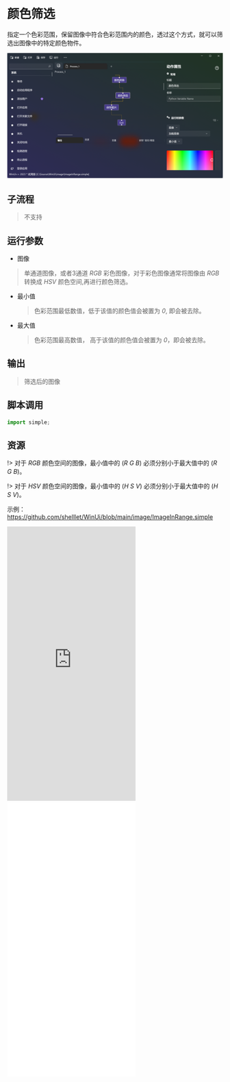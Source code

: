 # 颜色筛选 
指定一个色彩范围，保留图像中符合色彩范围内的颜色，透过这个方式，就可以筛选出图像中的特定颜色物件。

![ImageInRange](./images/07.png ':size=90%')

## 子流程
> 不支持


## 运行参数

* 图像
> 单通道图像，或者3通道 *RGB* 彩色图像，对于彩色图像通常将图像由 *RGB* 转换成 *HSV* 颜色空间,再进行颜色筛选。
* 最小值
  > 色彩范围最低数值，低于该值的颜色值会被置为 *0*, 即会被去除。

* 最大值
  > 色彩范围最高数值， 高于该值的颜色值会被置为 *0*，即会被去除。


## 输出

> 筛选后的图像    


## 脚本调用

```python
import simple;

```

## 资源


!> 对于 *RGB* 颜色空间的图像，最小值中的 (*R* *G* *B*) 必须分别小于最大值中的 (*R* *G* *B*)。

!> 对于 *HSV* 颜色空间的图像，最小值中的 (*H* *S* *V*) 必须分别小于最大值中的 (*H* *S* *V*)。


示例：https://github.com/shelllet/WinUi/blob/main/image/ImageInRange.simple


<iframe type="text/html" height="640px" src="https://www.youtube.com/embed/6uNeK8ETSmk" frameborder="0"></iframe>

<iframe src="//player.bilibili.com/player.html?bvid=BV1yu411u7tK&page=1&autoplay=0" height='640px' scrolling="no" border="0" frameborder="no" framespacing="0" allowfullscreen="true"></iframe>